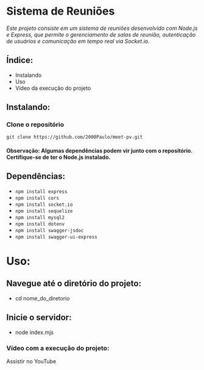 # Sistema de Reuniões

*Este projeto consiste em um sistema de reuniões desenvolvido com Node.js e Express, que permite o gerenciamento de salas de reunião, autenticação de usuários e comunicação em tempo real via Socket.io.*

## Índice:
* Instalando
* Uso
* Vídeo da execução do projeto

## Instalando:

### Clone o repositório

```git clone https://github.com/2000Paulo/meet-pv.git```

#### Observação: Algumas dependências podem vir junto com o repositório. Certifique-se de ter o Node.js instalado.
## Dependências:
- ```npm install express```
- ```npm install cors```
- ```npm install socket.io```
- ```npm install sequelize```
- ```npm install mysql2```
- ```npm install dotenv```
- ```npm install swagger-jsdoc```
- ```npm install swagger-ui-express```
# Uso:
## Navegue até o diretório do projeto:

- cd nome_do_diretorio
## Inicie o servidor:

- node index.mjs


### Vídeo com a execução do projeto:
Assistir no YouTube
